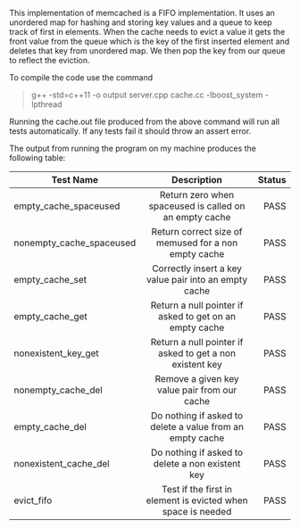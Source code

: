 This implementation of memcached is a FIFO implementation. It uses an unordered map for hashing and storing key values and a queue to keep track of first in elements. When the cache needs to evict a value it gets the front value from the queue which is the key of the first inserted element and deletes that key from unordered map. We then pop the key from our queue to reflect the eviction.

To compile the code use the command

   > g++ -std=c++11 -o output server.cpp cache.cc -lboost_system -lpthread
  
Running the cache.out file produced from the above command will run all tests automatically. If any tests fail it should throw an assert error.

The output from running the program on my machine produces the following table:

| Test Name          | Description            | Status  |
| ------------- |:-------------:| -----:|
| empty_cache_spaceused       | Return zero when spaceused is called on an empty cache | PASS |
| nonempty_cache_spaceused         | Return correct size of memused for a non empty cache | PASS |
| empty_cache_set       | Correctly insert a key value pair into an empty cache  | PASS |
| empty_cache_get          | Return a null pointer if asked to get on an empty cache | PASS |
| nonexistent_key_get       | Return a null pointer if asked to get a non existent key | PASS |
| nonempty_cache_del         | Remove a given key value pair from our cache | PASS |
| empty_cache_del       | Do nothing if asked to delete a value from an empty cache | PASS |
| nonexistent_cache_del         | Do nothing if asked to delete a non existent key  | PASS |
| evict_fifo      | Test if the first in element is evicted when space is needed | PASS |

